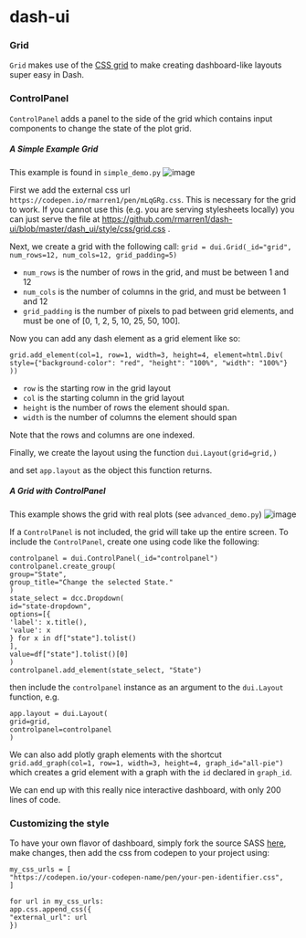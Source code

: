 # dash-ui

### Grid
`Grid` makes use of the
[CSS grid](https://css-tricks.com/getting-started-css-grid/)
to make creating dashboard-like layouts super easy in Dash.


### ControlPanel
`ControlPanel` adds a panel to the side of the grid which contains input components to change the state of the plot grid.


##### A Simple Example Grid
This example is found in `simple_demo.py`
![image](https://user-images.githubusercontent.com/10272301/39724456-dc7144c0-5216-11e8-8b01-18ddc19946e2.png)


First we add the external css url `https://codepen.io/rmarren1/pen/mLqGRg.css`.
This is necessary for the grid to work. If you cannot use this (e.g. you
are serving stylesheets locally) you can just serve the file at https://github.com/rmarren1/dash-ui/blob/master/dash_ui/style/css/grid.css .

Next, we create a grid with the following call:
`grid = dui.Grid(_id="grid", num_rows=12, num_cols=12, grid_padding=5)`

* `num_rows` is the number of rows in the grid, and must be between 1 and 12
* `num_cols` is the number of columns in the grid, and must be between 1 and 12
* `grid_padding` is the number of pixels to pad between grid elements, and must
be one of [0, 1, 2, 5, 10, 25, 50, 100].

Now you can add any dash element as a grid element like so:

```
grid.add_element(col=1, row=1, width=3, height=4, element=html.Div(
style={"background-color": "red", "height": "100%", "width": "100%"}
))
```

* `row` is the starting row in the grid layout
* `col` is the starting column in the grid layout
* `height` is the number of rows the element should span.
* `width` is the number of columns the element should span

Note that the rows and columns are one indexed.

Finally, we create the layout using the function
`dui.Layout(grid=grid,)`

and set `app.layout` as the object this function returns.


##### A Grid with ControlPanel
This example shows the grid with real plots (see `advanced_demo.py`)
![image](https://user-images.githubusercontent.com/10272301/40074922-03a07a74-5849-11e8-92f5-8a211d03b26f.png)

If a `ControlPanel` is not included, the grid will take up the entire screen.
To include the `ControlPanel`, create one using code like the following:
```
controlpanel = dui.ControlPanel(_id="controlpanel")
controlpanel.create_group(
group="State",
group_title="Change the selected State."
)
state_select = dcc.Dropdown(
id="state-dropdown",
options=[{
'label': x.title(),
'value': x
} for x in df["state"].tolist()
],
value=df["state"].tolist()[0]
)
controlpanel.add_element(state_select, "State")
```
then include the `controlpanel` instance as an argument to the `dui.Layout` function, e.g.
```
app.layout = dui.Layout(
grid=grid,
controlpanel=controlpanel
)
```
We can also add plotly graph elements with the shortcut
`grid.add_graph(col=1, row=1, width=3, height=4, graph_id="all-pie")`
which creates a grid element with a graph with the `id` declared in `graph_id`.



We can end up with this really nice interactive dashboard, with only
200 lines of code.

### Customizing the style
To have your own flavor of dashboard, simply fork the source SASS [here](https://codepen.io/rmarren1/pen/mLqGRg), make changes, then add the css from codepen to your project using:
```
my_css_urls = [
"https://codepen.io/your-codepen-name/pen/your-pen-identifier.css",
]

for url in my_css_urls:
app.css.append_css({
"external_url": url
})
```
